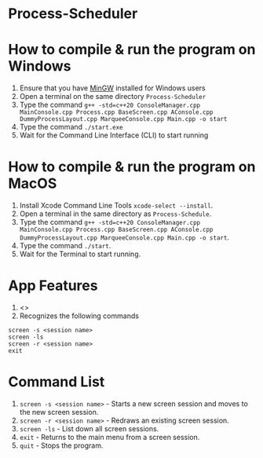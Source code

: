# Process-Scheduler


# How to compile & run the program on Windows
1. Ensure that you have [MinGW](https://sourceforge.net/projects/mingw/) installed for Windows users
1. Open a terminal on the same directory `Process-Scheduler`
1. Type the command `g++ -std=c++20 ConsoleManager.cpp MainConsole.cpp Process.cpp BaseScreen.cpp AConsole.cpp DummyProcessLayout.cpp MarqueeConsole.cpp Main.cpp -o start`
1. Type the command `./start.exe`
1. Wait for the Command Line Interface (CLI) to start running

# How to compile & run the program on MacOS
1. Install Xcode Command Line Tools `xcode-select --install`.
1. Open a terminal in the same directory as `Process-Schedule`.
1. Type the command `g++ -std=c++20 ConsoleManager.cpp MainConsole.cpp Process.cpp BaseScreen.cpp AConsole.cpp DummyProcessLayout.cpp MarqueeConsole.cpp Main.cpp -o start`.
1. Type the command `./start`.
1. Wait for the Terminal to start running. 

# App Features
1. <>
1. Recognizes the following commands
```
screen -s <session name>
screen -ls
screen -r <session name>
exit
```

# Command List
1. `screen -s <session name>` - Starts a new screen session and moves to the new screen session.
1. `screen -r <session name>` - Redraws an existing screen session.
1. `screen -ls` - List down all screen sessions.
1. `exit` - Returns to the main menu from a screen session.
2. `quit` - Stops the program.
